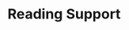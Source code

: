 ---
title: "Reading Support"
detail: "Explores Deaf and Hard-of-hearing readers' preferences for technologies such as text simplification, saliency modulation, and sign language translation."
color: red
---